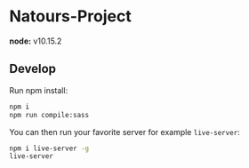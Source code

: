 # Natours-Project

**node:** v10.15.2

## Develop

Run npm install:

```bash
npm i
npm run compile:sass
```
You can then run your favorite server for example `live-server`:

```bash
npm i live-server -g
live-server
```